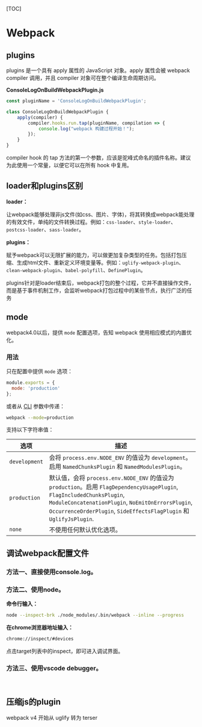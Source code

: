 [TOC]

# Webpack



## plugins

plugins 是一个具有 apply 属性的 JavaScript 对象。apply 属性会被 webpack compiler 调用，并且 compiler 对象可在整个编译生命周期访问。

**ConsoleLogOnBuildWebpackPlugin.js**

```js
const pluginName = 'ConsoleLogOnBuildWebpackPlugin';

class ConsoleLogOnBuildWebpackPlugin {
    apply(compiler) {
        compiler.hooks.run.tap(pluginName, compilation => {
            console.log("webpack 构建过程开始！");
        });
    }
}
```

compiler hook 的 tap 方法的第一个参数，应该是驼峰式命名的插件名称。建议为此使用一个常量，以便它可以在所有 hook 中复用。



## loader和plugins区别

**loader：**

让webpack能够处理非js文件(如css、图片、字体)，将其转换成webpack能处理的有效文件，单纯的文件转换过程。例如：`css-loader`、`style-loader`、`postcss-loader`、`sass-loader`。

**plugins：**

赋予webpack可以无限扩展的能力，可以做更加复杂类型的任务。包括打包压缩、生成html文件、重新定义环境变量等。例如：`uglify-webpack-plugin`、`clean-webpack-plugin`、`babel-polyfill`、`DefinePlugin`。

plugins针对是loader结束后，webpack打包的整个过程，它并不直接操作文件，而是基于事件机制工作，会监听webpack打包过程中的某些节点，执行广泛的任务



## mode

webpack4.0以后，提供 `mode` 配置选项，告知 webpack 使用相应模式的内置优化。

### 用法

只在配置中提供 `mode` 选项：

```js
module.exports = {
  mode: 'production'
};
```

或者从 [CLI](https://www.webpackjs.com/api/cli/) 参数中传递：

```bash
webpack --mode=production
```



支持以下字符串值：

| 选项          | 描述                                                         |
| ------------- | ------------------------------------------------------------ |
| `development` | 会将 `process.env.NODE_ENV` 的值设为 `development`。启用 `NamedChunksPlugin` 和 `NamedModulesPlugin`。 |
| `production`  | 默认值，会将 `process.env.NODE_ENV` 的值设为 `production`。启用 `FlagDependencyUsagePlugin`, `FlagIncludedChunksPlugin`, `ModuleConcatenationPlugin`, `NoEmitOnErrorsPlugin`, `OccurrenceOrderPlugin`, `SideEffectsFlagPlugin` 和 `UglifyJsPlugin`. |
| `none`        | 不使用任何默认优化选项。                                     |



## 调试webpack配置文件

### 方法一、直接使用console.log。



### 方法二、使用node。

**命令行输入：**

```bash
node --inspect-brk ./node_modules/.bin/webpack --inline --progress
```



**在chrome浏览器地址输入：**

```bash
chrome://inspect/#devices
```

点击target列表中的inspect，即可进入调试界面。



### 方法三、使用vscode debugger。

​		

## 压缩js的plugin

webpack v4 开始从 uglify 转为 terser





